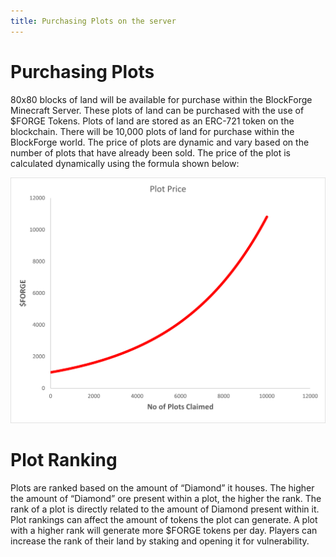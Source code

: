 ```yaml
---
title: Purchasing Plots on the server
---
```

# Purchasing Plots
80x80 blocks of land will be available for purchase within the BlockForge Minecraft Server. These plots of land can be purchased with the use of $FORGE Tokens. Plots of land are stored as an ERC-721 token on the blockchain. There will be 10,000 plots of land for purchase within the BlockForge world. The price of plots are dynamic and vary based on the number of plots that have already been sold. The price of the plot is calculated dynamically using the formula shown below:

![Plot Prices](./Plot_Graph.png)

# Plot Ranking
Plots are ranked based on the amount of “Diamond” it houses.  The higher the amount of “Diamond” ore present within a plot, the higher the rank. The rank of a plot is directly related to the amount of Diamond present within it.
Plot rankings can affect the amount of tokens the plot can generate. A plot with a higher rank will generate more $FORGE tokens per day. Players can increase the rank of their land by staking and opening it for vulnerability.
